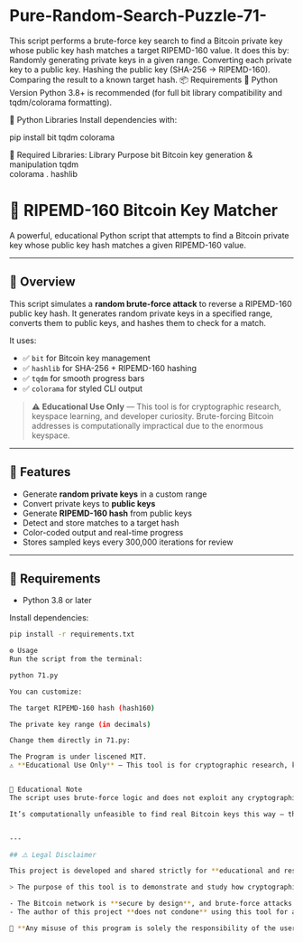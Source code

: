 # Pure-Random-Search-Puzzle-71-
This script performs a brute-force key search to find a Bitcoin private key whose public key hash matches a target RIPEMD-160 value. It does this by:  Randomly generating private keys in a given range.  Converting each private key to a public key.  Hashing the public key (SHA-256 → RIPEMD-160).  Comparing the result to a known target hash.
📦 Requirements
🐍 Python Version
Python 3.8+ is recommended (for full bit library compatibility and tqdm/colorama formatting).

🔗 Python Libraries
Install dependencies with:

pip install bit tqdm colorama

🔹 Required Libraries:
Library	Purpose
bit	Bitcoin key generation & manipulation 
tqdm	
colorama	.
hashlib

# 🔐 RIPEMD-160 Bitcoin Key Matcher

A powerful, educational Python script that attempts to find a Bitcoin private key whose public key hash matches a given RIPEMD-160 value.

---

## 🚀 Overview

This script simulates a **random brute-force attack** to reverse a RIPEMD-160 public key hash. It generates random private keys in a specified range, converts them to public keys, and hashes them to check for a match.

It uses:
- ✅ `bit` for Bitcoin key management
- ✅ `hashlib` for SHA-256 + RIPEMD-160 hashing
- ✅ `tqdm` for smooth progress bars
- ✅ `colorama` for styled CLI output

> ⚠️ **Educational Use Only** — This tool is for cryptographic research, keyspace learning, and developer curiosity. Brute-forcing Bitcoin addresses is computationally impractical due to the enormous keyspace.

---

## 🔧 Features

- Generate **random private keys** in a custom range
- Convert private keys to **public keys**
- Generate **RIPEMD-160 hash** from public keys
- Detect and store matches to a target hash
- Color-coded output and real-time progress
- Stores sampled keys every 300,000 iterations for review

---

## 🧰 Requirements

- Python 3.8 or later

Install dependencies:

```bash
pip install -r requirements.txt

⚙️ Usage
Run the script from the terminal:

python 71.py

You can customize:

The target RIPEMD-160 hash (hash160)

The private key range (in decimals)

Change them directly in 71.py:

The Program is under liscened MIT.
⚠️ **Educational Use Only** — This tool is for cryptographic research, keyspace learning, and developer curiosity. Brute-forcing Bitcoin addresses is computationally impractical due to the enormous keyspace.


🧠 Educational Note
The script uses brute-force logic and does not exploit any cryptographic vulnerabilities.

It’s computationally unfeasible to find real Bitcoin keys this way — this tool is for learning purposes only.


---

## ⚠️ Legal Disclaimer

This project is developed and shared strictly for **educational and research purposes**.

> The purpose of this tool is to demonstrate and study how cryptographic key generation and hashing (SHA-256, RIPEMD-160) work in practice. It is not intended to be used for illegal activity or unethical behavior.

- The Bitcoin network is **secure by design**, and brute-force attacks are computationally impractical.
- The author of this project **does not condone** using this tool for attempting to compromise real wallets or systems.

🛑 **Any misuse of this program is solely the responsibility of the user. The author is not liable for any damages or legal issues resulting from its use.**

